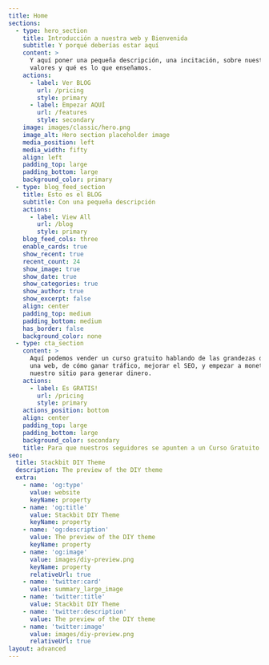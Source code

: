 ```yaml
---
title: Home
sections:
  - type: hero_section
    title: Introducción a nuestra web y Bienvenida
    subtitle: Y porqué deberías estar aquí
    content: >
      Y aquí poner una pequeña descripción, una incitación, sobre nuestros
      valores y qué es lo que enseñamos.
    actions:
      - label: Ver BLOG
        url: /pricing
        style: primary
      - label: Empezar AQUÍ
        url: /features
        style: secondary
    image: images/classic/hero.png
    image_alt: Hero section placeholder image
    media_position: left
    media_width: fifty
    align: left
    padding_top: large
    padding_bottom: large
    background_color: primary
  - type: blog_feed_section
    title: Esto es el BLOG
    subtitle: Con una pequeña descripción
    actions:
      - label: View All
        url: /blog
        style: primary
    blog_feed_cols: three
    enable_cards: true
    show_recent: true
    recent_count: 24
    show_image: true
    show_date: true
    show_categories: true
    show_author: true
    show_excerpt: false
    align: center
    padding_top: medium
    padding_bottom: medium
    has_border: false
    background_color: none
  - type: cta_section
    content: >
      Aquí podemos vender un curso gratuito hablando de las grandezas de montar
      una web, de cómo ganar tráfico, mejorar el SEO, y empezar a monetizar
      nuestro sitio para generar dinero.
    actions:
      - label: Es GRATIS!
        url: /pricing
        style: primary
    actions_position: bottom
    align: center
    padding_top: large
    padding_bottom: large
    background_color: secondary
    title: Para que nuestros seguidores se apunten a un Curso Gratuito
seo:
  title: Stackbit DIY Theme
  description: The preview of the DIY theme
  extra:
    - name: 'og:type'
      value: website
      keyName: property
    - name: 'og:title'
      value: Stackbit DIY Theme
      keyName: property
    - name: 'og:description'
      value: The preview of the DIY theme
      keyName: property
    - name: 'og:image'
      value: images/diy-preview.png
      keyName: property
      relativeUrl: true
    - name: 'twitter:card'
      value: summary_large_image
    - name: 'twitter:title'
      value: Stackbit DIY Theme
    - name: 'twitter:description'
      value: The preview of the DIY theme
    - name: 'twitter:image'
      value: images/diy-preview.png
      relativeUrl: true
layout: advanced
---
```

